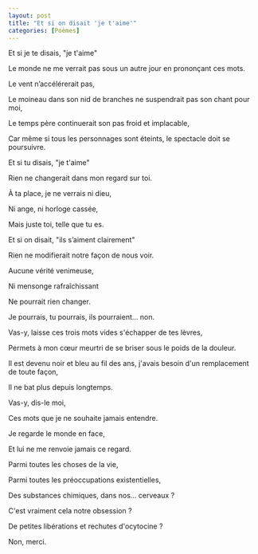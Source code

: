 ```yaml
---
layout: post
title: "Et si on disait 'je t'aime'"
categories: [Poèmes]
---
```


Et si je te disais, "je t'aime"

Le monde ne me verrait pas sous un autre jour en prononçant ces mots.

Le vent n’accélérerait pas,

Le moineau dans son nid de branches ne suspendrait pas son chant pour moi,

Le temps père continuerait son pas froid et implacable,

Car même si tous les personnages sont éteints, le spectacle doit se poursuivre.

Et si tu disais, "je t'aime"

Rien ne changerait dans mon regard sur toi.

À ta place, je ne verrais ni dieu,

Ni ange, ni horloge cassée,

Mais juste toi, telle que tu es.

Et si on disait, "ils s’aiment clairement"

Rien ne modifierait notre façon de nous voir.

Aucune vérité venimeuse,

Ni mensonge rafraîchissant

Ne pourrait rien changer.

Je pourrais, tu pourrais, ils pourraient… non.

Vas-y, laisse ces trois mots vides s'échapper de tes lèvres,

Permets à mon cœur meurtri de se briser sous le poids de la douleur.

Il est devenu noir et bleu au fil des ans, j'avais besoin d'un remplacement de toute façon,

Il ne bat plus depuis longtemps.

Vas-y, dis-le moi,

Ces mots que je ne souhaite jamais entendre.

Je regarde le monde en face,

Et lui ne me renvoie jamais ce regard.

Parmi toutes les choses de la vie,

Parmi toutes les préoccupations existentielles,

Des substances chimiques, dans nos… cerveaux ?

C'est vraiment cela notre obsession ?

De petites libérations et rechutes d'ocytocine ?

Non, merci.
